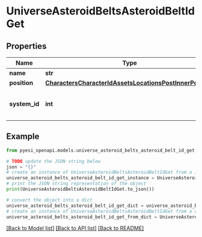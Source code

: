 # UniverseAsteroidBeltsAsteroidBeltIdGet


## Properties

Name | Type | Description | Notes
------------ | ------------- | ------------- | -------------
**name** | **str** |  | 
**position** | [**CharactersCharacterIdAssetsLocationsPostInnerPosition**](CharactersCharacterIdAssetsLocationsPostInnerPosition.md) |  | 
**system_id** | **int** | The solar system this asteroid belt is in | 

## Example

```python
from pyesi_openapi.models.universe_asteroid_belts_asteroid_belt_id_get import UniverseAsteroidBeltsAsteroidBeltIdGet

# TODO update the JSON string below
json = "{}"
# create an instance of UniverseAsteroidBeltsAsteroidBeltIdGet from a JSON string
universe_asteroid_belts_asteroid_belt_id_get_instance = UniverseAsteroidBeltsAsteroidBeltIdGet.from_json(json)
# print the JSON string representation of the object
print(UniverseAsteroidBeltsAsteroidBeltIdGet.to_json())

# convert the object into a dict
universe_asteroid_belts_asteroid_belt_id_get_dict = universe_asteroid_belts_asteroid_belt_id_get_instance.to_dict()
# create an instance of UniverseAsteroidBeltsAsteroidBeltIdGet from a dict
universe_asteroid_belts_asteroid_belt_id_get_from_dict = UniverseAsteroidBeltsAsteroidBeltIdGet.from_dict(universe_asteroid_belts_asteroid_belt_id_get_dict)
```
[[Back to Model list]](../README.md#documentation-for-models) [[Back to API list]](../README.md#documentation-for-api-endpoints) [[Back to README]](../README.md)


